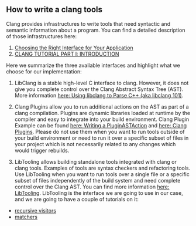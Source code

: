 ## How to write a clang tools
Clang provides infrastructures to write tools that need syntactic and semantic information about a program.
You can find a detailed description of those infrastructures here: 
1. [Choosing the Right Interface for Your Application](https://clang.llvm.org/docs/Tooling.html)
2. [CLANG TUTORIAL PART I: INTRODUCTION](https://kevinaboos.wordpress.com/2013/07/23/clang-tutorial-part-i-introduction/)

Here we summarize the three available interfaces and highlight what we choose for our implementation: 
1. LibClang is a stable high-level C interface to clang.
However, it does not give you complete control over the Clang Abstract Syntax Tree (AST).
More information [here: Using libclang to Parse C++ (aka libclang 101)](https://shaharmike.com/cpp/libclang/).

2. Clang Plugins
allow you to run additional actions on the AST as part of a clang compilation. 
Plugins are dynamic libraries loaded at runtime by the compiler and easy to integrate into your build environment.
Clang Plugin Example can be found [here: Writing a PluginASTAction](https://opensource.apple.com/source/clang/clang-425.0.24/src/tools/clang/docs/ClangPlugins.html) and [here: Clang Plugins](https://clang.llvm.org/docs/ClangPlugins.html).
Please do not use them when you want to run tools outside of your build environment or 
need to run it over a specific subset of files in your project which is not necessarily related 
to any changes which would trigger rebuilds.

3. LibTooling allows building standalone tools integrated with clang or clang tools.
Examples of tools are syntax checkers and refactoring tools.
Use LibTooling when you want to run tools over a single file or a specific subset of files independently of the build system and need complete control over the Clang AST. 
You can find more information [here: LibTooling](https://clang.llvm.org/docs/LibTooling.html).
LibTooling is the interface we are going to use in our case, and we are going to have a couple of tutorials on it:
- [recursive visitors](ast-visitors)
- [matchers](matchers)
